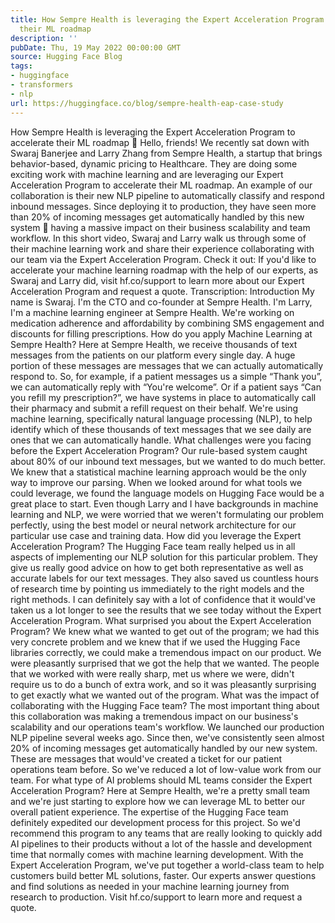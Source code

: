 ```yaml
---
title: How Sempre Health is leveraging the Expert Acceleration Program to accelerate
  their ML roadmap
description: ''
pubDate: Thu, 19 May 2022 00:00:00 GMT
source: Hugging Face Blog
tags:
- huggingface
- transformers
- nlp
url: https://huggingface.co/blog/sempre-health-eap-case-study
---
```


How Sempre Health is leveraging the Expert Acceleration Program to accelerate their ML roadmap
👋 Hello, friends! We recently sat down with Swaraj Banerjee and Larry Zhang from Sempre Health, a startup that brings behavior-based, dynamic pricing to Healthcare. They are doing some exciting work with machine learning and are leveraging our Expert Acceleration Program to accelerate their ML roadmap.
An example of our collaboration is their new NLP pipeline to automatically classify and respond inbound messages. Since deploying it to production, they have seen more than 20% of incoming messages get automatically handled by this new system 🤯 having a massive impact on their business scalability and team workflow.
In this short video, Swaraj and Larry walk us through some of their machine learning work and share their experience collaborating with our team via the Expert Acceleration Program. Check it out:
If you'd like to accelerate your machine learning roadmap with the help of our experts, as Swaraj and Larry did, visit hf.co/support to learn more about our Expert Acceleration Program and request a quote.
Transcription:
Introduction
My name is Swaraj. I'm the CTO and co-founder at Sempre Health. I'm Larry, I'm a machine learning engineer at Sempre Health. We're working on medication adherence and affordability by combining SMS engagement and discounts for filling prescriptions.
How do you apply Machine Learning at Sempre Health?
Here at Sempre Health, we receive thousands of text messages from the patients on our platform every single day. A huge portion of these messages are messages that we can actually automatically respond to. So, for example, if a patient messages us a simple “Thank you”, we can automatically reply with “You're welcome”. Or if a patient says “Can you refill my prescription?”, we have systems in place to automatically call their pharmacy and submit a refill request on their behalf.
We're using machine learning, specifically natural language processing (NLP), to help identify which of these thousands of text messages that we see daily are ones that we can automatically handle.
What challenges were you facing before the Expert Acceleration Program?
Our rule-based system caught about 80% of our inbound text messages, but we wanted to do much better. We knew that a statistical machine learning approach would be the only way to improve our parsing. When we looked around for what tools we could leverage, we found the language models on Hugging Face would be a great place to start. Even though Larry and I have backgrounds in machine learning and NLP, we were worried that we weren't formulating our problem perfectly, using the best model or neural network architecture for our particular use case and training data.
How did you leverage the Expert Acceleration Program?
The Hugging Face team really helped us in all aspects of implementing our NLP solution for this particular problem. They give us really good advice on how to get both representative as well as accurate labels for our text messages. They also saved us countless hours of research time by pointing us immediately to the right models and the right methods. I can definitely say with a lot of confidence that it would've taken us a lot longer to see the results that we see today without the Expert Acceleration Program.
What surprised you about the Expert Acceleration Program?
We knew what we wanted to get out of the program; we had this very concrete problem and we knew that if we used the Hugging Face libraries correctly, we could make a tremendous impact on our product. We were pleasantly surprised that we got the help that we wanted. The people that we worked with were really sharp, met us where we were, didn't require us to do a bunch of extra work, and so it was pleasantly surprising to get exactly what we wanted out of the program.
What was the impact of collaborating with the Hugging Face team?
The most important thing about this collaboration was making a tremendous impact on our business's scalability and our operations team's workflow. We launched our production NLP pipeline several weeks ago. Since then, we've consistently seen almost 20% of incoming messages get automatically handled by our new system. These are messages that would've created a ticket for our patient operations team before. So we've reduced a lot of low-value work from our team.
For what type of AI problems should ML teams consider the Expert Acceleration Program?
Here at Sempre Health, we're a pretty small team and we're just starting to explore how we can leverage ML to better our overall patient experience. The expertise of the Hugging Face team definitely expedited our development process for this project. So we'd recommend this program to any teams that are really looking to quickly add AI pipelines to their products without a lot of the hassle and development time that normally comes with machine learning development.
With the Expert Acceleration Program, we've put together a world-class team to help customers build better ML solutions, faster. Our experts answer questions and find solutions as needed in your machine learning journey from research to production. Visit hf.co/support to learn more and request a quote.